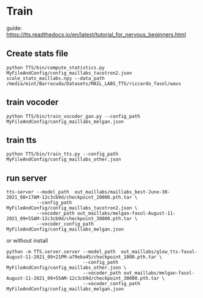 # Train
guide: https://tts.readthedocs.io/en/latest/tutorial_for_nervous_beginners.html

## Create stats file
```
python TTS/bin/compute_statistics.py MyFileAndConfig/config_maillabs_tacotron2.json scale_stats_maillabs.npy --data_path /media/mint/Barracuda/Datasets/MAIL_LABS_TTS/riccardo_fasol/wavs
```

## train vocoder
```
python TTS/bin/train_vocoder_gan.py --config_path MyFileAndConfig/config_maillabs_melgan.json
```

## train tts
```
python TTS/bin/train_tts.py --config_path MyFileAndConfig/config_maillabs_other.json
```

## run server
```
tts-server --model_path  out_maillabs/maillabs_best-June-30-2021_08+17AM-12c3cb9d/checkpoint_20000.pth.tar \
           --config_path MyFileAndConfig/config_maillabs_tacotron2.json \
           --vocoder_path out_maillabs/melgan-fasol-August-11-2021_09+55AM-12c3cb9d/checkpoint_30000.pth.tar \
           --vocoder_config_path MyFileAndConfig/config_maillabs_melgan.json
```
or without install
```
python -m TTS.server.server --model_path  out_maillabs/glow_tts-fasol-August-11-2021_09+21PM-a79eba45/checkpoint_1000.pth.tar \
                            --config_path MyFileAndConfig/config_maillabs_other.json \
                            --vocoder_path out_maillabs/melgan-fasol-August-11-2021_09+55AM-12c3cb9d/checkpoint_30000.pth.tar \
                            --vocoder_config_path MyFileAndConfig/config_maillabs_melgan.json
```
